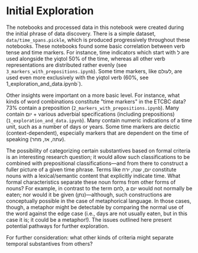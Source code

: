 # Initial Exploration

The notebooks and processed data in this notebook were created during the initial phrase of data discovery. There is a simple dataset, `data/time_spans.pickle`, which is produced progressively throughout these notebooks. These notebooks found some basic correlation between verb tense and time markers. For instance, time indicators which start with ל are used alongside the yiqtol 50% of the time, whereas all other verb representations are distributed rather evenly (see `3_markers_with_prepositions.ipynb`). Some time markers, like לעולם, are used even more exclusively with the yiqtol verb (60%, see 1_exploration_and_data.ipynb`).


Other insights were important on a more basic level. For instance, what kinds of word combinations constitute "time markers" in the ETCBC data? 73% contain a preposition (`2_markers_with_prepositions.ipynb`). Many contain יום + various adverbial specifications (including prepositions) (`1_exploration_and_data.ipynb`). Many contain numeric indications of a time unit, such as a number of days or years. Some time markers are deictic (context-dependent), especially markers that are dependent on the time of speaking (עתה, אז, מחר). 


The possibility of categorizing certain substantives based on formal criteria is an interesting research question; it would allow such classifications to be combined with prepositional classifications—and from there to construct a fuller picture of a given time phrase. Terms like יום, שנה, ירח constitute nouns with a lexical/semantic content that explicitly indicate time. What formal characteristics separate these noun forms from other forms of nouns? For example, in contrast to the term לחם, a יום would not normally be eaten; nor would it be given (נתן)—although, such constructions are conceptually possible in the case of metaphorical language. In those cases, though, a metaphor might be detectable by comparing the normal use of the word against the edge case (i.e., days are not usually eaten, but in this case it is; it could be a metaphor!). The issues outlined here present potential pathways for further exploration.


For further consideration: what other kinds of criteria might separate temporal substantives from others? 
